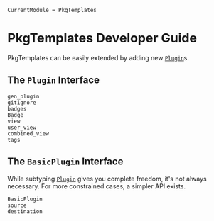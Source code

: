 ```@meta
CurrentModule = PkgTemplates
```

# PkgTemplates Developer Guide

PkgTemplates can be easily extended by adding new [`Plugin`](@ref)s.

## The `Plugin` Interface

```@docs
gen_plugin
gitignore
badges
Badge
view
user_view
combined_view
tags
```

## The `BasicPlugin` Interface

While subtyping [`Plugin`](@ref) gives you complete freedom, it's not always necessary.
For more constrained cases, a simpler API exists.

```@docs
BasicPlugin
source
destination
```
